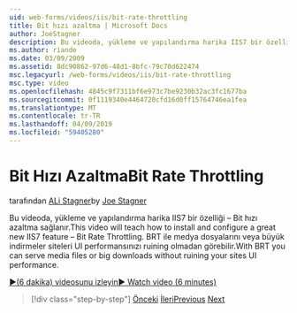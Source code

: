 ```yaml
---
uid: web-forms/videos/iis/bit-rate-throttling
title: Bit hızı azaltma | Microsoft Docs
author: JoeStagner
description: Bu videoda, yükleme ve yapılandırma harika IIS7 bir özelliği – Bit hızı azaltma sağlanır. BRT ile medya dosyalarını veya büyük indirmeler withou verebilen...
ms.author: riande
ms.date: 03/09/2009
ms.assetid: 8dc90862-97d6-48d1-8bfc-79c70d622474
msc.legacyurl: /web-forms/videos/iis/bit-rate-throttling
msc.type: video
ms.openlocfilehash: 4845c9f7311bf6e973c7be9230b32ac3fc1677ba
ms.sourcegitcommit: 0f1119340e4464720cfd16d0ff15764746ea1fea
ms.translationtype: MT
ms.contentlocale: tr-TR
ms.lasthandoff: 04/09/2019
ms.locfileid: "59405280"
---
```

# <a name="bit-rate-throttling"></a><span data-ttu-id="3f655-104">Bit Hızı Azaltma</span><span class="sxs-lookup"><span data-stu-id="3f655-104">Bit Rate Throttling</span></span>

<span data-ttu-id="3f655-105">tarafından [ALi Stagner](https://github.com/JoeStagner)</span><span class="sxs-lookup"><span data-stu-id="3f655-105">by [Joe Stagner](https://github.com/JoeStagner)</span></span>

<span data-ttu-id="3f655-106">Bu videoda, yükleme ve yapılandırma harika IIS7 bir özelliği – Bit hızı azaltma sağlanır.</span><span class="sxs-lookup"><span data-stu-id="3f655-106">This video will teach how to install and configure a great new IIS7 feature – Bit Rate Throttling.</span></span> <span data-ttu-id="3f655-107">BRT ile medya dosyalarını veya büyük indirmeler siteleri UI performansınızı ruining olmadan görebilir.</span><span class="sxs-lookup"><span data-stu-id="3f655-107">With BRT you can serve media files or big downloads without ruining your sites UI performance.</span></span>

[<span data-ttu-id="3f655-108">&#9654;(6 dakika) videosunu izleyin</span><span class="sxs-lookup"><span data-stu-id="3f655-108">&#9654; Watch video (6 minutes)</span></span>](https://channel9.msdn.com/Blogs/ASP-NET-Site-Videos/bit-rate-throttling)

> [!div class="step-by-step"]
> <span data-ttu-id="3f655-109">[Önceki](installing-ftp7.md)
> [İleri](iis7-playlists.md)</span><span class="sxs-lookup"><span data-stu-id="3f655-109">[Previous](installing-ftp7.md)
[Next](iis7-playlists.md)</span></span>
